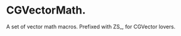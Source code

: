 CGVectorMath.
==================

A set of vector math macros. Prefixed with ZS_, for CGVector lovers.

